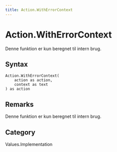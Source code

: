 ```yaml
---
title: Action.WithErrorContext
---
```


# Action.WithErrorContext


Denne funktion er kun beregnet til intern brug.


## Syntax

```powerquery
Action.WithErrorContext(
    action as action,
    context as text
) as action
```


## Remarks

Denne funktion er kun beregnet til intern brug.



## Category
Values.Implementation
